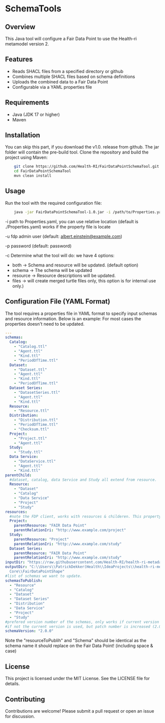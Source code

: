 # SchemaTools

## Overview

This Java tool will configure a Fair Data Point to use the Health-ri metamodel version 2.

## Features

- Reads SHACL files from a specified directory or github
- Combines multiple SHACL files based on schema definitions
- Uploads the combined data to a Fair Data Point
- Configurable via a YAML properties file

## Requirements

- Java (JDK 17 or higher)
- Maven

## Installation

You can skip this part, if you download the v1.0. release from github. The jar folder will contain the pre-build tool.
Clone the repository and build the project using Maven:

```sh
    git clone https://github.com/Health-RI/FairDataPointSchemaTool.git
    cd FairDataPointSchemaTool
    mvn clean install
```

## Usage

Run the tool with the required configuration file:

```sh
    java -jar FairDataPointSchemaTool-1.0.jar -i /path/to/Properties.yaml -h address_of_fdp -p yourpassword -u username -c command
```

-i path to Properties.yaml, you can use relative location (default is ./Properties.yaml) works if the property file is
locate

-u fdp admin user (default: albert.einstein@example.com)

-p password (default: password)

-c Determine what the tool will do: we have 4 options:

* both -> Schema and resource will be updated. (default option)
* schema -> The schema will be updated
* resource -> Resource descriptions will be updated.
* files -> will create merged turtle files only, this option is for internal use only.)

## Configuration File (YAML Format)

The tool requires a properties file in YAML format to specify input schemas and resource information.
Below is an example: For most cases the properties doesn't need to be updated.

```yaml
---
schemas:
  Catalog:
    - "Catalog.ttl"
    - "Agent.ttl"
    - "Kind.ttl"
    - "PeriodOfTime.ttl"
  Dataset:
    - "Dataset.ttl"
    - "Agent.ttl"
    - "Kind.ttl"
    - "PeriodOfTime.ttl"
  Dataset Series:
    - "DatasetSeries.ttl"
    - "Agent.ttl"
    - "Kind.ttl"
  Resource:
    - "Resource.ttl"
  Distribution:
    - "Distribution.ttl"
    - "PeriodOfTime.ttl"
    - "Checksum.ttl"
  Project:
    - "Project.ttl"
    - "Agent.ttl"
  Study:
    - "Study.ttl"
  Data Service:
    - "DataService.ttl"
    - "Agent.ttl"
    - "Kind.ttl"
parentChild:
  #dataset, catalog, data Service and Study all extend from resource. 
  Resource:
    - "Dataset"
    - "Catalog"
    - "Data Service"
    - "Project"
    - "Study"
resources:
  #note the FDP client, works with resources & childeren. This property file specify parents instead!
  Project:
    parentResource: "FAIR Data Point"
    parentRelationIri: "http://www.example.com/project"
  Study:
    parentResource: "Project"
    parentRelationIri: "http://www.example.com/study"
  Dataset Series:
    parentResource: "FAIR Data Point"
    parentRelationIri: "http://www.example.com/study"
inputDir: "https://raw.githubusercontent.com/Health-RI/health-ri-metadata/v2.0.0-beta.2/Formalisation(shacl)/Core/PiecesShape/"
outputDir: "C:\\Users\\PatrickDekker(Health\\IdeaProjects\\health-ri-metadata\\Formalisation(shacl)\\\
  Core\\FairDataPointShape"
#list of schemas we want to update.
schemasToPublish:
  - "Resource"
  - "Catalog"
  - "Dataset"
  - "Dataset Series"
  - "Distribution"
  - "Data Service"
  - "Project"
  - "Study"
#prefered version number of the schemas, only works if current version is smaller.
#if not the current version is used, but patch number is increased (2.0.0 -> 2.0.1)
schemaVersion: "2.0.0"

```

Note the "resourceToPublih" and "Schema" should be identical as the schema name it should replace on the Fair Data
Point! (including space & case)

## License

This project is licensed under the MIT License. See the LICENSE file for details.

## Contributing

Contributions are welcome! Please submit a pull request or open an issue for discussion.

